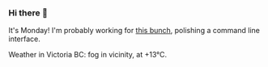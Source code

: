### Hi there :wave:

It's Monday! I'm probably working for [this bunch](https://github.com/kohofinancial), polishing a command line interface.

Weather in Victoria BC: fog in vicinity, at +13°C.
